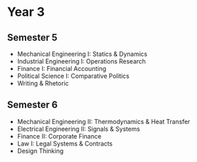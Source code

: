 # Year 3

## Semester 5
- Mechanical Engineering I: Statics & Dynamics
- Industrial Engineering I: Operations Research
- Finance I: Financial Accounting
- Political Science I: Comparative Politics
- Writing & Rhetoric

## Semester 6
- Mechanical Engineering II: Thermodynamics & Heat Transfer
- Electrical Engineering II: Signals & Systems
- Finance II: Corporate Finance
- Law I: Legal Systems & Contracts
- Design Thinking
